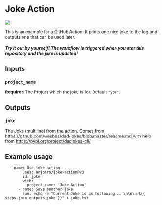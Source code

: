 # Joke Action
![](https://github.com/anjomro/joke-action/workflows/Joke%20Around/badge.svg)

This is an example for a GitHub Action. It prints one nice joke to the log and outputs one that can be used later.

##### Try it out by yourself! The workflow is triggered when you star this repository and the joke is updated!

## Inputs

### `project_name`

**Required** The Project which the joke is for. Default `"you"`.

## Outputs

### `joke`

The Joke (multiline) from the action. Comes from https://github.com/wesbos/dad-jokes/blob/master/readme.md with help from https://pypi.org/project/dadjokes-cli/

## Example usage

      - name: Use joke action
            uses: anjomro/joke-action@v3
            id: joke
            with:
              project_name: 'Joke Action'
          - name: Save another joke
            run: echo -e "Current Joke is as following... \n\n\n ${{ steps.joke.outputs.joke }}" > joke.txt
